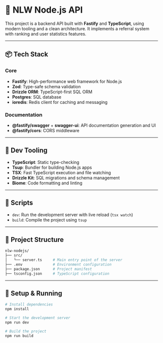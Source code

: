# 🚀 NLW Node.js API

This project is a backend API built with **Fastify** and **TypeScript**, using modern tooling and a clean architecture. It implements a referral system with ranking and user statistics features.

---

## 📦 Tech Stack

### Core

- **Fastify**: High-performance web framework for Node.js
- **Zod**: Type-safe schema validation
- **Drizzle ORM**: TypeScript-first SQL ORM
- **Postgres**: SQL database
- **ioredis**: Redis client for caching and messaging

### Documentation

- **@fastify/swagger** + **swagger-ui**: API documentation generation and UI
- **@fastify/cors**: CORS middleware

---

## 🧰 Dev Tooling

- **TypeScript**: Static type-checking
- **Tsup**: Bundler for building Node.js apps
- **TSX**: Fast TypeScript execution and file watching
- **Drizzle Kit**: SQL migrations and schema management
- **Biome**: Code formatting and linting

---

## 📂 Scripts

- `dev`: Run the development server with live reload (`tsx watch`)
- `build`: Compile the project using `tsup`

---

## 📁 Project Structure

```bash
nlw-nodejs/
├── src/
│   └── server.ts     # Main entry point of the server
├── .env              # Environment configuration
├── package.json      # Project manifest
├── tsconfig.json     # TypeScript configuration
```

---

## 📌 Setup & Running

```bash
# Install dependencies
npm install

# Start the development server
npm run dev

# Build the project
npm run build
```
